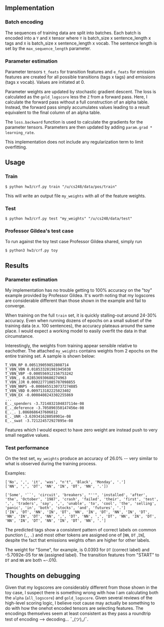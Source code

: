 ## Implementation

### Batch encoding
The sequences of training data are split into batches. Each batch is encoded into a `Y` and `X` tensor where `Y` is batch_size x sentence_length x tags and `X` is batch_size x sentence_length x vocab. The sentence length is set by the `max_sequence_length` parameter.

### Parameter estimation
Parameter tensors `t_feats` for transition features and `e_feats` for emission features are created for all possible transitions (tags x tags) and emissions (tags x vocab). Values are initiated at 0.

Parameter weights are updated by stochastic gradient descent. The loss is calculated as the `gold_logscore` less the `Z` from a forward pass. Here, I calculate the forward pass without a full construction of an alpha table. Instead, the forward pass simply accumulates values leading to a result equivalent to the final column of an alpha table.

The `loss.backward` function is used to calculate the gradients for the parameter tensors. Parameters are then updated by adding `param.grad * learning_rate`.

This implementation does not include any regularization term to limit overfitting. 

## Usage 

### Train

```
$ python hw3/crf.py train "/u/cs248/data/pos/train"
```
This will write an output file `my_weights` with all of the feature weights. 

### Test
```
$ python hw3/crf.py test "my_weights" "/u/cs248/data/test"
```

### Professor Gildea's test case
To run against the toy test case Professor Gildea shared, simply run

```
$ python3 hw3/crf.py toy
```

## Results

### Parameter estimation
My implementation has no trouble getting to 100% accuracy on the "toy" example provided by Professor Gildea. It's worth noting that my logscores are considerable different than those shown in the example and fail to converge.

When training on the full `train` set, it is quickly stalling-out around 24-30% accuracy. Even when running dozens of epochs on a small subset of the training data (e.x. 100 sentences), the accuracy plateaus around the same place. I would expect a working model to easily overfit the data in that circumstance. 

Interestingly, the weights from training appear sensible relative to eachother. The attached `my_weights` contains weights from 2 epochs on the entire training set. A sample is shown below:

```
T_VBN_RP 0.005139059852808714
T_VBN_VBN 0.018533281981945038
T_VBN_VBP -0.000556912156753242
T_VBN_, 0.028536930680274963
T_VBN_JJR 0.00022771085787098855
T_VBN_NNPS -0.0008455130737274885
T_VBN_VBD 0.009713182225823402
T_VBN_EX -0.0008408243302255869
...
E_._spenders -3.7214832104837114e-08
E_._deference -3.705890350147456e-08
E_._. 1.0868686437606812
E_._UNR -3.639341628058901e-08
E_._swat -3.721224572927895e-08
```

Features which I would expect to have zero weight are instead push to very small negative values.

### Test performance
On the test set, `my_weights` produce an accuracy of 26.0% -- very similar to what is observed during the training process. 

Examples:
```
['No', ',', 'it', 'was', "n't", 'Black', 'Monday', '.']
['NN', ',', 'DT', 'NN', 'IN', 'DT', 'NN', '.']) 

['Some', '``', 'circuit', 'breakers', "''", 'installed', 'after', 'the', 'October', '1987', 'crash', 'failed', 'their', 'first', 'test', ',', 'traders', 'say', ',', 'unable', 'to', 'cool', 'the', 'selling', 'panic', 'in', 'both', 'stocks', 'and', 'futures', '.']
['IN', 'DT', 'NN', 'IN', 'DT', 'NN', 'IN', 'DT', 'NN', 'IN', 'DT', 'NN', 'IN', 'DT', 'NN', ',', 'DT', 'NN', ',', 'DT', 'NN', 'IN', 'DT', 'NN', 'IN', 'DT', 'NN', 'IN', 'DT', 'NN', '.']
```

The predicted tags show a consistent pattern of correct labels on common punction (`,`, `.`) and most other tokens are assigned one of [`NN`, `DT` ,`IN`], despite the fact that emissions weights often are higher for other labels.

The weight for "Some", for example, is 0.0393 for `DT` (correct label) and -5.7092e-05 for `NN` (assigned label). The transition features from "START" to `DT` and `NN` are both ~-.010. 


## Thoughts on debugging
Given that my logscores are considerably different from those shown in the toy case, I suspect there is something wrong with how I am calculating both the `alpha` (`all_logscore`) and `gold_logscore`. Given several reviews of the high-level scoring logic, I believe root cause may actually be something to do with how the onehot encoded tensors are selecting features. The encodings themselves seem at least consistent as they pass a roundtrip test of encoding --> decoding... ¯\_(ツ)_/¯.
 